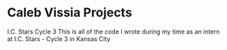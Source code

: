 # Caleb Vissia Projects
 I.C. Stars Cycle 3
This is all of the code I wrote during my time as an intern at I.C. Stars - Cycle 3 in Kansas City
